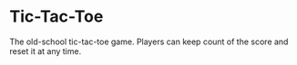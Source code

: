 # Tic-Tac-Toe

The old-school tic-tac-toe game. Players can keep count of the score and reset it at any time.